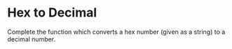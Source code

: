 # Hex to Decimal

Complete the function which converts a hex number (given as a string) to a decimal number.

